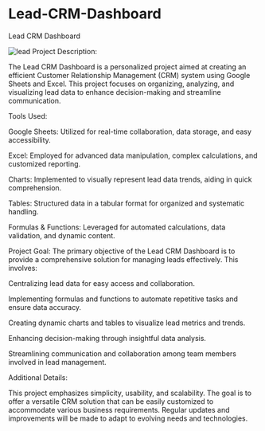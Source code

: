 # Lead-CRM-Dashboard
Lead CRM Dashboard

![lead](https://github.com/Khushbooo123/Lead-CRM-Dashboard/assets/52238176/38770a7d-0688-48e8-b30d-2383478639a1)
Project Description:

The Lead CRM Dashboard is a personalized project aimed at creating an efficient Customer Relationship Management (CRM) system using Google Sheets and Excel. This project focuses on organizing, analyzing, and visualizing lead data to enhance decision-making and streamline communication.

Tools Used:

Google Sheets: Utilized for real-time collaboration, data storage, and easy accessibility.

Excel: Employed for advanced data manipulation, complex calculations, and customized reporting.

Charts: Implemented to visually represent lead data trends, aiding in quick comprehension.

Tables: Structured data in a tabular format for organized and systematic handling.

Formulas & Functions: Leveraged for automated calculations, data validation, and dynamic content.

Project Goal:
The primary objective of the Lead CRM Dashboard is to provide a comprehensive solution for managing leads effectively. This involves:

Centralizing lead data for easy access and collaboration.

Implementing formulas and functions to automate repetitive tasks and ensure data accuracy.

Creating dynamic charts and tables to visualize lead metrics and trends.

Enhancing decision-making through insightful data analysis.

Streamlining communication and collaboration among team members involved in lead management.

Additional Details:

This project emphasizes simplicity, usability, and scalability. The goal is to offer a versatile CRM solution that can be easily customized to accommodate various business requirements. Regular updates and improvements will be made to adapt to evolving needs and technologies.


